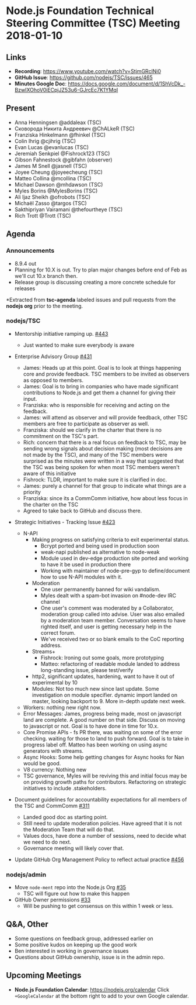 # Node.js Foundation Technical Steering Committee (TSC) Meeting 2018-01-10

## Links
* **Recording**: https://www.youtube.com/watch?v=StjmGRclNi0
* **GitHub Issue**: https://github.com/nodejs/TSC/issues/465
* **Minutes Google Doc**: https://docs.google.com/document/d/1ShVcDk_-BzwIXOhoV0iECpjJZ53u6-GJrcEc7K1YMqI

## Present
* Anna Henningsen @addaleax (TSC)
* Сковорода Никита Андреевич @ChALkeR (TSC)
* Franziska Hinkelmann @fhinkel (TSC)
* Colin Ihrig @cjihrig (TSC)
* Evan Lucas @evanlucas (TSC)
* Jeremiah Senkpiel @Fishrock123 (TSC)
* Gibson Fahnestock @gibfahn (observer)
* James M Snell @jasnell (TSC)
* Joyee Cheung @joyeecheung (TSC)
* Matteo Collina @mcollina (TSC)
* Michael Dawson @mhdawson (TSC)
* Myles Borins @MylesBorins (TSC)
* Ali Ijaz Sheikh @ofrobots (TSC)
* Michaël Zasso @targos (TSC)
* Sakthipriyan Vairamani @thefourtheye (TSC)
* Rich Trott @Trott (TSC)

## Agenda
### Announcements
* 8.9.4 out
* Planning for 10.X is out. Try to plan major changes before end of Feb as we'll cut
  10.x branch then.
* Release group is discussing creating a more concrete schedule for releases

*Extracted from **tsc-agenda** labeled issues and pull requests from the **nodejs org** prior to the meeting.

### nodejs/TSC
* Mentorship initiative ramping up. [#443](https://github.com/nodejs/TSC/issues/443)
  * Just wanted to make sure everybody is aware
* Enterprise Advisory Group [#431](https://github.com/nodejs/TSC/issues/431)
  * James: Heads up at this point. Goal is to look at things happening core and provide
    feedback. TSC members to be invited as observers as opposed to members.
  * James: Goal is to bring in companies who have made significant contributions to Node.js
    and get them a channel for giving their input.
  * Franziska: who is responsible for receiving and acting on the feedback.
  * James: will attend as observer and will provide feedback, other TSC members are
    free to participate as observer as well.
  * Franziska: should we clarify in the charter that there is no commitment on the TSC's part.
  * Rich: concern that there is a real focus on feedback to TSC, may be sending wrong signals
    about decision making (most decisions are not made by the TSC), and many of the TSC
    members were surprised as the minutes were written in a way that suggested that the TSC
    was being spoken for when most TSC members weren't aware of this initiative
  * Fishrock: TLDR, important to make sure it is clarified in doc.
  * James: purely a channel for that group to indicate what things are a priority
  * Franziska: since its a CommComm initiative, how about less focus in the charter on the TSC
  * Agreed to take back to GitHub and discuss there.

* Strategic Initiatives - Tracking Issue [#423](https://github.com/nodejs/TSC/issues/423)
  * N-API
    * Making progress on satisfying criteria to exit experimental status.
      * Bcrypt ported and being used in production soon
      * weak-napi published as alternative to node-weak
      * Module used in dev-edge production site ported and working to have it be used in
        production there
      * Working with maintainer of node-pre-gyp to define/document how to use N-API modules
        with it.
    * Moderation
      * One user permanently banned for wiki vandalism.
      * Myles dealt with a spam-bot invasion on #node-dev IRC channel
      * One user's comment was moderated by a Collaborator, moderation group called into
        advise. User was also emailed by a moderation team member. Conversation
        seems to have righted itself, and user is getting necessary help in the correct forum.
      * We've received two or so blank emails to the CoC reporting address.
    * Streams+
      * Fishrock: Ironing out some goals, more prototyping
      * Matteo: refactoring of readable module landed to address long-standing issue, please
        test/verify
    * http2, significant updates, hardening, want to have it out of experimental by 10
    * Modules: Not too much new since last update. Some investigation on module specifier.
      dynamic import landed on master, looking backport to 9. More in-depth update next week.
  * Workers: nothing new right now.
  * Error Messages: James, progress being made, most on javascript land are complete.  A
    good number on that side.  Discuss on moving to javascript or not.  Goal is to have done
    in time for 10.x.
  * Core Promise APIs - fs PR there, was waiting on some of the error checking.
    waiting for those to land to push forward.  Goal is to take in progress label off.
    Matteo has been working on using async generators with streams.
  * Async Hooks: Some help getting changes for Async hooks for Nan would be good.
  * V8 currency: Nothing new
  * TSC governance, Myles will be reviving this and initial focus may be on providing growth
    paths for contributors.  Refactoring on strategic initiatives to include .stakeholders.

* Document guidelines for accountability expectations for all members of the TSC and CommComm [#311](https://github.com/nodejs/TSC/issues/311)
  * Landed good doc as starting point.
  * Still need to update moderation policies. Have agreed that it is not the Moderation Team that will
    do that.
  * Values docs, have done a number of sessions, need to decide what we need to do
    next.
  * Governance meeting will likely cover that.

* Update GitHub Org Management Policy to reflect actual practice [#456](https://github.com/nodejs/TSC/issues/456)

### nodejs/admin
* Move `node-ment` repo into the Node.js Org [#35](https://github.com/nodejs/admin/issues/35)
  * TSC will figure out how to make this happen
* GitHub Owner permissions [#33](https://github.com/nodejs/admin/issues/33)
  * Will be pushing to get consensus on this within 1 week or less.

## Q&A, Other
* Some questions on feedback group, addressed earlier on
* Some positive kudos on keeping up the good work
* Ben interested in working in governance issues
* Questions about GitHub ownership, issue is in the admin repo.

## Upcoming Meetings
* **Node.js Foundation Calendar**: https://nodejs.org/calendar
Click `+GoogleCalendar` at the bottom right to add to your own Google calendar.
